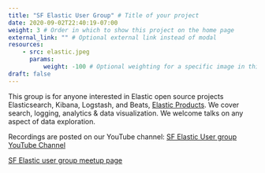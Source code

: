 ```yaml
---
title: "SF Elastic User Group" # Title of your project
date: 2020-09-02T22:40:19-07:00
weight: 3 # Order in which to show this project on the home page
external_link: "" # Optional external link instead of modal
resources:
    - src: elastic.jpeg
      params:
          weight: -100 # Optional weighting for a specific image in this project folder
draft: false
---
```


This group is for anyone interested in Elastic open source projects Elasticsearch, Kibana, Logstash, and Beats, [Elastic Products](https://www.elastic.co/products/). We cover search, logging, analytics & data visualization. We welcome talks on any aspect of data exploration.

Recordings are posted on our YouTube channel: [SF Elastic User group YouTube Channel](https://www.youtube.com/channel/UCx317LNd-AlbTcE_0FkdJcg)

[SF Elastic user group meetup page](https://www.meetup.com/Elasticsearch-San-Francisco/)
